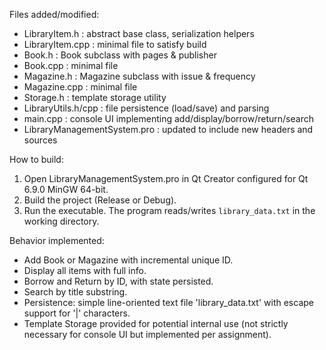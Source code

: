 

Files added/modified:
- LibraryItem.h        : abstract base class, serialization helpers
- LibraryItem.cpp      : minimal file to satisfy build
- Book.h               : Book subclass with pages & publisher
- Book.cpp             : minimal file
- Magazine.h           : Magazine subclass with issue & frequency
- Magazine.cpp         : minimal file
- Storage.h            : template storage utility
- LibraryUtils.h/cpp   : file persistence (load/save) and parsing
- main.cpp             : console UI implementing add/display/borrow/return/search
- LibraryManagementSystem.pro : updated to include new headers and sources

How to build:
1. Open LibraryManagementSystem.pro in Qt Creator configured for Qt 6.9.0 MinGW 64-bit.
2. Build the project (Release or Debug).
3. Run the executable. The program reads/writes `library_data.txt` in the working directory.

Behavior implemented:
- Add Book or Magazine with incremental unique ID.
- Display all items with full info.
- Borrow and Return by ID, with state persisted.
- Search by title substring.
- Persistence: simple line-oriented text file 'library_data.txt' with escape support for '|' characters.
- Template Storage<T> provided for potential internal use (not strictly necessary for console UI but implemented per assignment).